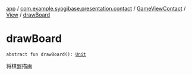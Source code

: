 [app](../../../index.md) / [com.example.syogibase.presentation.contact](../../index.md) / [GameViewContact](../index.md) / [View](index.md) / [drawBoard](./draw-board.md)

# drawBoard

`abstract fun drawBoard(): `[`Unit`](https://kotlinlang.org/api/latest/jvm/stdlib/kotlin/-unit/index.html)

将棋盤描画

